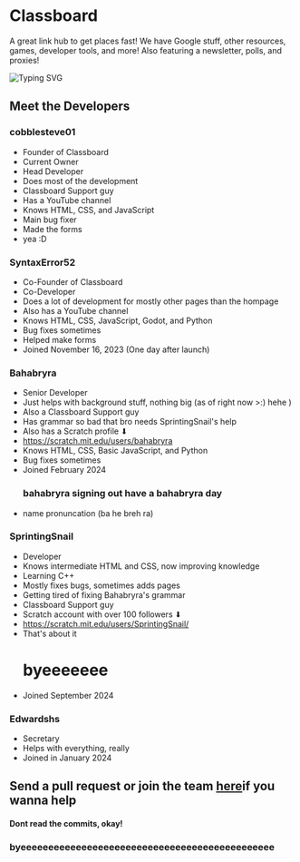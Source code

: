 # Classboard
A great link hub to get places fast! We have Google stuff, other resources, games, developer tools, and more! Also featuring a newsletter, polls, and proxies!

![Typing SVG](https://readme-typing-svg.demolab.com/?font=&duration=2500&pause=950&color=FF0000&width=500&lines=Warning:+Cool+Developers+Below;Warning:+SprintingSnail+is+cool;Use+Classboard+guys;Sub+to+cobblesteve01;Follow+bahabryra;Comment+on+AnOkayGameDev%27s+Scratch+projects)


## Meet the Developers

### cobblesteve01
- Founder of Classboard
- Current Owner
- Head Developer
- Does most of the development
- Classboard Support guy
- Has a YouTube channel
- Knows HTML, CSS, and JavaScript
- Main bug fixer
- Made the forms
- yea :D

### SyntaxError52
- Co-Founder of Classboard
- Co-Developer
- Does a lot of development for mostly other pages than the hompage
- Also has a YouTube channel
- Knows HTML, CSS, JavaScript, Godot, and Python
- Bug fixes sometimes
- Helped make forms
- Joined November 16, 2023 (One day after launch)

### Bahabryra
- Senior Developer
- Just helps with background stuff, nothing big (as of right now >:) hehe ) 
- Also a Classboard Support guy
- Has grammar so bad that bro needs SprintingSnail's help
- Also has a Scratch profile ⬇ 
- https://scratch.mit.edu/users/bahabryra
- Knows HTML, CSS, Basic JavaScript, and Python
- Bug fixes sometimes
- Joined February 2024
  ### bahabryra signing out have a bahabryra day
- name pronuncation (ba he breh ra)

### SprintingSnail
- Developer
- Knows intermediate HTML and CSS, now improving knowledge
- Learning C++
- Mostly fixes bugs, sometimes adds pages
- Getting tired of fixing Bahabryra's grammar
- Classboard Support guy
- Scratch account with over 100 followers ⬇ 
- https://scratch.mit.edu/users/SprintingSnail/
- That's about it
  # byeeeeeee
- Joined September 2024

### Edwardshs
- Secretary
- Helps with everything, really
- Joined in January 2024


## Send a pull request or join the team [here](https://docs.google.com/forms/d/e/1FAIpQLSd5DOQOenGS5Z1AhjtbocqTurH0XRIVe6oNo8_u9IRyKah8zQ/viewform)if you wanna help
#### Dont read the commits, okay!
### byeeeeeeeeeeeeeeeeeeeeeeeeeeeeeeeeeeeeeeeeeeeeee